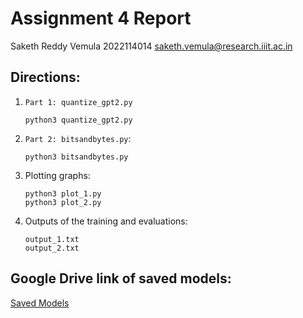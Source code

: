 # Assignment 4 Report

Saketh Reddy Vemula
2022114014
saketh.vemula@research.iiit.ac.in

## Directions:
1. `Part 1: quantize_gpt2.py`

    ```
    python3 quantize_gpt2.py
    ```

2. `Part 2: bitsandbytes.py`:
    
    ```
    python3 bitsandbytes.py
    ```
3. Plotting graphs:

    ```
    python3 plot_1.py
    python3 plot_2.py
    ```

4. Outputs of the training and evaluations:
    ```
    output_1.txt
    output_2.txt
    ```

## Google Drive link of saved models:

[Saved Models](https://drive.google.com/drive/folders/1LNoo1ubxHHQZIB5MetRHHgcaHZksp9Di?usp=sharing)


